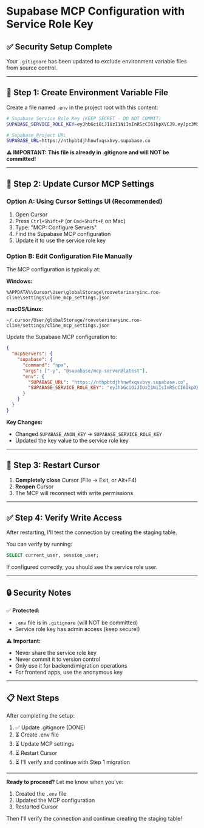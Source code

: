 # Supabase MCP Configuration with Service Role Key

## ✅ Security Setup Complete

Your `.gitignore` has been updated to exclude environment variable files from source control.

---

## 🔐 Step 1: Create Environment Variable File

Create a file named `.env` in the project root with this content:

```bash
# Supabase Service Role Key (KEEP SECRET - DO NOT COMMIT)
SUPABASE_SERVICE_ROLE_KEY=eyJhbGciOiJIUzI1NiIsInR5cCI6IkpXVCJ9.eyJpc3MiOiJzdXBhYmFzZSIsInJlZiI6Im50aHBidGRqaGhud2Z4cXN4YnZ5Iiwicm9sZSI6InNlcnZpY2Vfcm9sZSIsImlhdCI6MTc1NTI3MzQ4NCwiZXhwIjoyMDcwODQ5NDg0fQ.THhg9RhwfeN2B9V1SZdef0iJIeBntwd2w67p_J0ch1g

# Supabase Project URL
SUPABASE_URL=https://nthpbtdjhhnwfxqsxbvy.supabase.co
```

**⚠️ IMPORTANT: This file is already in .gitignore and will NOT be committed!**

---

## 🔧 Step 2: Update Cursor MCP Settings

### Option A: Using Cursor Settings UI (Recommended)

1. Open Cursor
2. Press `Ctrl+Shift+P` (or `Cmd+Shift+P` on Mac)
3. Type: "MCP: Configure Servers"
4. Find the Supabase MCP configuration
5. Update it to use the service role key

### Option B: Edit Configuration File Manually

The MCP configuration is typically at:

**Windows:**
```
%APPDATA%\Cursor\User\globalStorage\rooveterinaryinc.roo-cline\settings\cline_mcp_settings.json
```

**macOS/Linux:**
```
~/.cursor/User/globalStorage/rooveterinaryinc.roo-cline/settings/cline_mcp_settings.json
```

Update the Supabase MCP configuration to:

```json
{
  "mcpServers": {
    "supabase": {
      "command": "npx",
      "args": ["-y", "@supabase/mcp-server@latest"],
      "env": {
        "SUPABASE_URL": "https://nthpbtdjhhnwfxqsxbvy.supabase.co",
        "SUPABASE_SERVICE_ROLE_KEY": "eyJhbGciOiJIUzI1NiIsInR5cCI6IkpXVCJ9.eyJpc3MiOiJzdXBhYmFzZSIsInJlZiI6Im50aHBidGRqaGhud2Z4cXN4YnZ5Iiwicm9sZSI6InNlcnZpY2Vfcm9sZSIsImlhdCI6MTc1NTI3MzQ4NCwiZXhwIjoyMDcwODQ5NDg0fQ.THhg9RhwfeN2B9V1SZdef0iJIeBntwd2w67p_J0ch1g"
      }
    }
  }
}
```

**Key Changes:**
- Changed `SUPABASE_ANON_KEY` → `SUPABASE_SERVICE_ROLE_KEY`
- Updated the key value to the service role key

---

## 🔄 Step 3: Restart Cursor

1. **Completely close** Cursor (File → Exit, or Alt+F4)
2. **Reopen** Cursor
3. The MCP will reconnect with write permissions

---

## ✅ Step 4: Verify Write Access

After restarting, I'll test the connection by creating the staging table.

You can verify by running:
```sql
SELECT current_user, session_user;
```

If configured correctly, you should see the service role user.

---

## 🔒 Security Notes

✅ **Protected:**
- `.env` file is in `.gitignore` (will NOT be committed)
- Service role key has admin access (keep secure!)

⚠️ **Important:**
- Never share the service role key
- Never commit it to version control
- Only use it for backend/migration operations
- For frontend apps, use the anonymous key

---

## 📋 Next Steps

After completing the setup:
1. ✅ Update .gitignore (DONE)
2. ⏳ Create .env file
3. ⏳ Update MCP settings
4. ⏳ Restart Cursor
5. ⏳ I'll verify and continue with Step 1 migration

---

**Ready to proceed?** Let me know when you've:
1. Created the `.env` file
2. Updated the MCP configuration
3. Restarted Cursor

Then I'll verify the connection and continue creating the staging table!

